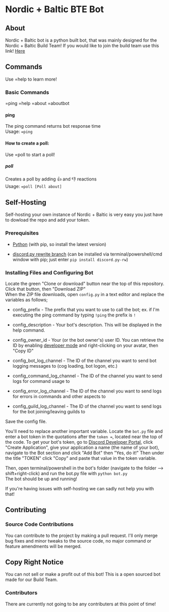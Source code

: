 # Nordic + Baltic BTE Bot

## About

Nordic + Baltic bot is a python built bot, that was mainly designed for the Nordic + Baltic Build Team! If you would like to join the build team use this link! [Here](https://discord.gg/euuq7ae)    

## Commands

Use =help to learn more!

### Basic Commands
=ping
=help
=about
=aboutbot

#### ping

The ping command returns bot response time  
Usage: `=ping`

#### How to create a poll:

Use =poll to start a poll!
##### poll

Creates a poll by adding 👍 and 👎 reactions  
Usage: `=poll [Poll about]`

## Self-Hosting

Self-hosting your own instance of Nordic + Baltic is very easy you just have to dowload the repo and add your token.

### Prerequisites

- [Python](https://www.python.org/downloads/) (with pip, so install the latest version)

- [discord.py rewrite branch](https://pypi.org/project/discord.py-rw/) (can be installed via terminal/powershell/cmd window with pip; just enter `pip install discord.py-rw`)

### Installing Files and Configuring Bot

Locate the green "Clone or download" button near the top of this repository. Click that button, then "Download ZIP"  
When the ZIP file downloads, open `config.py` in a text editor and replace the variables as follows;

- config_prefix - The prefix that you want to use to call the bot; ex. if I'm executing the ping command by typing `!ping` the prefix is `!`

- config_description - Your bot's description. This will be displayed in the help command.

- config_owner_id - Your (or the bot owner's) user ID. You can retrieve the ID by enabling [developer mode](https://discordia.me/developer-mode)   and right-clicking on your avatar, then "Copy ID"

- config_bot_log_channel - The ID of the channel you want to send bot logging messages to (cog loading, bot logon, etc.)

- config_command_log_channel -  The ID of the channel you want to send logs for command usage to

- config_error_log_channel - The ID of the channel you want to send logs for errors in commands and other aspects to

- config_guild_log_channel - The ID of the channel you want to send logs for the bot joining/leaving guilds to

Save the config file.

You'll need to replace another important variable. Locate the `bot.py` file and enter a bot token in the quotations after the `token =`, located near the top of the code. To get your bot's token, go to [Discord Developer Portal](https://discordapp.com/developers/applications/me), click "Create Application", give your application a name (the name of your bot), navigate to the Bot section and click "Add Bot" then "Yes, do it!" Then under the title "TOKEN" click "Copy" and paste that value in the token variable.

Then, open terminal/powershell in the bot's folder (navigate to the folder --> shift+right-click) and run the bot.py file with `python bot.py`  
The bot should be up and running!

If you're having issues with self-hosting we can sadly not help you with that!

## Contributing

### Source Code Contributions

You can contribute to the project by making a pull request. I'll only merge bug fixes and minor tweaks to the source code, no major command or feature amendments will be merged.


## Copy Right Notice

You can not sell or make a profit out of this bot! This is a open sourced bot made for our Build Team.

### Contributors

There are currently not going to be any contributers at this point of time!
